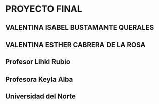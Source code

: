 # PROYECTO FINAL 


## VALENTINA ISABEL BUSTAMANTE QUERALES
## VALENTINA ESTHER CABRERA DE LA ROSA

## Profesor Lihki Rubio
## Profesora Keyla Alba

## Universidad del Norte
